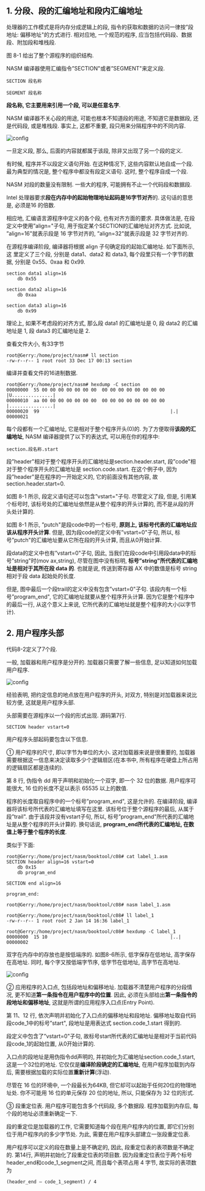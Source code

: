 ## 1. 分段、段的汇编地址和段内汇编地址

处理器的工作模式是将内存分成逻辑上的段, 指令的获取和数据的访问一律按”段地址: 偏移地址"的方式进行. 相对应地, 一个规范的程序, 应当包括代码段、数据段、附加段和堆栈段. 

图 8-1 给出了整个源程序的组织结构. 

NASM 编译器使用汇编指令”SECTION"或者”SEGMENT"来定义段. 

```
SECTION 段名称
```

```
SEGMENT 段名称
```

**段名称, 它主要用来引用一个段, 可以是任意名字**. 

NASM 编译器不关心段的用途, 可能也根本不知道段的用途, 不知道它是数据段, 还是代码段, 或是堆栈段. 事实上, 这都不重要, 段只用来分隔程序中的不同内容. 

![config](images/1.png)

一旦定义段, 那么, 后面的内容就都属于该段, 除非又出现了另一个段的定义. 

有时候, 程序并不以段定义语句开始. 在这种情况下, 这些内容默认地自成一个段. 最为典型的情况是, 整个程序中都没有段定义语句. 这时, 整个程序自成一个段. 

NASM 对段的数量没有限制. 一些大的程序, 可能拥有不止一个代码段和数据段. 

Intel 处理器要求**段在内存中的起始物理地址起码是16字节对齐**的. 这句话的意思是, 必须是16 的倍数. 

相应地, 汇编语言源程序中定义的各个段, 也有对齐方面的要求. 具体做法是, 在段定义中使用”align="子句, 用于指定某个SECTION的汇编地址对齐方式. 比如说, ”align=16"就表示段是 16 字节对齐的, ”align=32"就表示段是 32 字节对齐的. 

在源程序编译阶段, 编译器将根据 align 子句确定段的起始汇编地址. 如下面所示, 这
里定义了三个段, 分别是 data1、data2 和 data3, 每个段里只有一个字节的数据, 分别是 0x55、0xaa 和 0x99. 

```
section data1 align=16
    db 0x55
    
section data2 align=16
    db 0xaa

section data3 align=16
    db 0x99
```

理论上, 如果不考虑段的对齐方式, 那么段 data1 的汇编地址是 0, 段 data2 的汇编地址是 1, 段 data3 的汇编地址是 2. 

查看文件大小, 有33字节

```
root@Gerry:/home/project/nasm# ll section
-rw-r--r-- 1 root root 33 Dec 17 00:13 section
```

编译并查看文件的16进制数据. 

```
root@Gerry:/home/project/nasm# hexdump -C section
00000000  55 00 00 00 00 00 00 00  00 00 00 00 00 00 00 00  |U...............|
00000010  aa 00 00 00 00 00 00 00  00 00 00 00 00 00 00 00  |................|
00000020  99                                                |.|
00000021
```

每个段都有一个汇编地址, 它是相对于整个程序开头(0)的. 为了方便取得**该段的汇编地址**, NASM 编译器提供了以下的表达式, 可以用在你的程序中: 

```
section.段名称.start
```

段”header"相对于整个程序开头的汇编地址是section.header.start, 段”code"相对于整个程序开头的汇编地址是 section.code.start. 在这个例子中, 因为段”header"是在程序的一开始定义的, 它的前面没有其他内容, 故 section.header.start=0. 

如图 8-1 所示, 段定义语句还可以包含”vstart="子句. 尽管定义了段, 但是, 引用某个标号时, 该标号处的汇编地址依然是从整个程序的开头计算的, 而不是从段的开头处计算的. 

如图 8-1 所示, ”putch"是段code中的一个标号, **原则上, 该标号代表的汇编地址应该从程序开头计算**. 但是, 因为段code的定义中有”vstart=0"子句, 所以, 标号”putch"的汇编地址要从它所在段的开头计算, 而且从0开始计算. 

段data的定义中也有”vstart=0"子句, 因此, 当我们在段code中引用段data中的标号”string"时(mov ax,string), 尽管在图中没有标明, **标号”string"所代表的汇编地址是相对于其所在段 data 的**. 也就是说, 传送到寄存器 AX 中的数值是标号 string 相对于段 data 起始处的长度. 

但是, 图中最后一个段trail的定义中没有包含”vstart=0"子句. 该段内有一个标号”program_end", 它的汇编地址就要从整个程序开头计算. 因为它是整个程序中的最后一行, 从这个意义上来说, 它所代表的汇编地址就是整个程序的大小(以字节计). 

## 2. 用户程序头部

代码8-2定义了7个段. 

一般, 加载器和用户程序是分开的. 加载器只需要了解一些信息, 足以知道如何加载用户程序. 

![config](images/2.png)

经验表明, 把约定信息的地点放在用户程序的开头, 对双方, 特别是对加载器来说比较方便, 这就是用户程序头部. 

头部需要在源程序以一个段的形式出现. 源码第7行. 

```
SECTION header vstart=0
```

用户程序头部起码要包含以下信息. 

① 用户程序的尺寸, 即以字节为单位的大小. 这对加载器来说是很重要的, 加载器需要根据这一信息来决定读取多少个逻辑扇区(在本书中, 所有程序在硬盘上所占用的逻辑扇区都是连续的). 

第 8 行, 伪指令 dd 用于声明和初始化一个双字, 即一个 32 位的数据. 用户程序可能很大, 16 位的长度不足以表示 65535 以上的数值. 

程序的长度取自程序中的一个标号”program\_end", 这是允许的. 在编译阶段, 编译器将该标号所代表的汇编地址填写在这里. 该标号位于整个源程序的最后, 从属于段”trail". 由于该段并没有vstart子句, 所以, 标号”program\_end"所代表的汇编地址是从整个程序的开头计算的. 换句话说, **program_end所代表的汇编地址, 在数值上等于整个程序的长度**. 

类似于下面: 

```
root@Gerry:/home/project/nasm/booktool/c08# cat label_1.asm 
SECTION header align=16 vstart=0
    db 0x15
    db program_end
    
SECTION end align=16

program_end:

root@Gerry:/home/project/nasm/booktool/c08# nasm label_1.asm

root@Gerry:/home/project/nasm/booktool/c08# ll label_1
-rw-r--r-- 1 root root 2 Jan 14 16:36 label_1

root@Gerry:/home/project/nasm/booktool/c08# hexdump -C label_1
00000000  15 10                                             |..|
00000002

```

双字在内存中的存放也是按低端序的. 如图8-6所示, 低字保存在低地址, 高字保存在高地址. 同时, 每个字又按低端字节序, 低字节在低地址, 高字节在高地址. 

![config](images/12.png)

② 应用程序的入口点, 包括段地址和偏移地址. 加载器不清楚用户程序的分段情况, 更不知道**第一条指令在用户程序中的位置**. 因此, 必须在头部给出**第一条指令的段地址和偏移地址**, 这就是所谓的应用程序入口点(Entry Point). 

第 11、12 行, 依次声明并初始化了入口点的偏移地址和段地址. 偏移地址取自代码段code\_1中的标号”start", 段地址是用表达式 section.code\_1.start 得到的. 

段定义中包含了”vstart=0"子句, 故标号start所代表的汇编地址是相对于当前代码段code\_1的起始位置, 从0开始计算的. 

入口点的段地址是用伪指令dd声明的, 并初始化为汇编地址section.code_1.start, 这是一个32位的地址. 它仅仅是**编译阶段确定的汇编地址**, 在用户程序加载到内存后, 需要根据加载的实际位置**重新计算**(浮动). 

尽管在 16 位的环境中, 一个段最长为64KB, 但它却可以起始于任何20位的物理地址处. 你不可能用 16 位的单元保存 20 位的地址, 所以, 只能保存为 32 位的形式. 

③ 段重定位表. 用户程序可能包含多个代码段, 多个数据段. 程序加载到内存后, 每个段的地址必须重新确定一下. 

段的重定位是加载器的工作, 它需要知道每个段在用户程序内的位置, 即它们分别位于用户程序内的多少字节处. 为此, 需要在用户程序头部建立一张段重定位表. 

用户程序可以定义的段在数量上是不确定的, 因此, 段重定位表的表项数是不确定的. 第14行, 声明并初始化了段重定位表的项目数. 因为段重定位表位于两个标号header\_end和code\_1_segment之间, 而且每个表项占用 4 字节, 故实际的表项数为

```
(header_end – code_1_segment) / 4
```